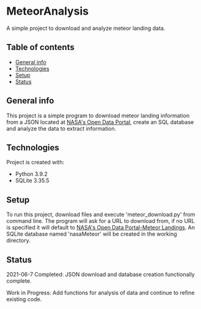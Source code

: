# MeteorAnalysis
A simple project to download and analyze meteor landing data.

## Table of contents
* [General info](#general-info)
* [Technologies](#technologies)
* [Setup](#setup)
* [Status](#status)

## General info
This project is a simple program to download meteor landing information from a JSON located at [NASA's Open Data Portal](https://data.nasa.gov/Space-Science/Meteorite-Landings/gh4g-9sfh), create an SQL database and analyze the data to extract information.

## Technologies
Project is created with:
* Python 3.9.2
* SQLite 3.35.5

## Setup
To run this project, download files and execute 'meteor_download.py' from command line. The program will ask for a URL to download from, if no URL is specified it will default to [NASA's Open Data Portal-Meteor Landings](https://data.nasa.gov/Space-Science/Meteorite-Landings/gh4g-9sfh). An SQLite database named 'nasaMeteor' will be created in the working directory.

## Status
2021-06-7 Completed: JSON download and database creation functionally complete.

Work in Progress: Add functions for analysis of data and continue to refine existing code.
